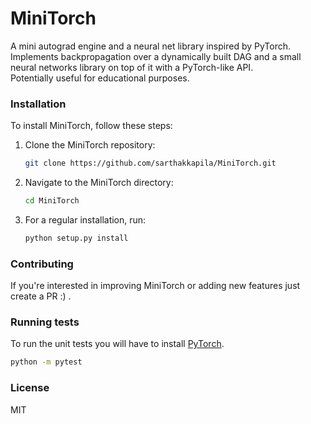 # MiniTorch
A mini autograd engine and a neural net library inspired by PyTorch.
Implements backpropagation over a dynamically built DAG and a small neural networks library on top of it with a PyTorch-like API.  
Potentially useful for educational purposes.

### Installation
To install MiniTorch, follow these steps:

1. Clone the MiniTorch repository:
   ```bash
   git clone https://github.com/sarthakkapila/MiniTorch.git
   ```
2. Navigate to the MiniTorch directory:
   ```bash
   cd MiniTorch
   ```
3. For a regular installation, run:
    ```python
    python setup.py install
    ```

### Contributing

If you're interested in improving MiniTorch or adding new features just create a PR :) .

### Running tests

To run the unit tests you will have to install [PyTorch](https://pytorch.org/).

```bash
python -m pytest
```

### License

MIT
